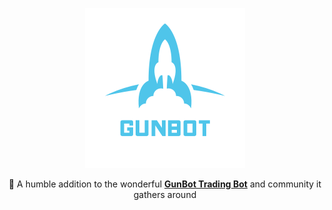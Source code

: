 <p align="center">
<img src="https://github.com/densmirnov/gunbot_logo/raw/master/colored/gunbot_logo_26A8DE%402x.png" width="256" height="256"/></p>
<p align="center">🚀 A humble addition to the wonderful <a href=" https://gunthy.org"><strong>GunBot Trading Bot</strong></a> and community it gathers around<br>
</p>
